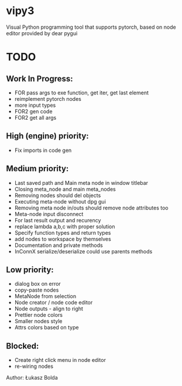 # vipy3
Visual Python programming tool that supports pytorch, based on node editor provided by dear pygui

TODO
====
Work In Progress:
-----------------
* FOR pass args to exe function, get iter, get last element
* reimplement pytorch nodes
* more input types
* FOR2 gen code
* FOR2 get all args

High (engine) priority:
-----------------------
* Fix imports in code gen

Medium priority:
----------------
* Last saved path and Main meta node in window titlebar
* Closing meta_node and main meta_nodes
* Removing nodes should del objects
* Executing meta-node without dpg gui
* Removing meta node in/outs should remove node attributes too
* Meta-node input disconnect
* For last result output and recurency
* replace lambda a,b,c with proper solution
* Specify function types and return types
* add nodes to workspace by themselves
* Documentation and private methods
* InConnX serialize/deserialize could use parents methods

Low priority:
-------------
* dialog box on error
* copy-paste nodes
* MetaNode from selection
* Node creator / node code editor
* Node outputs - align to right
* Prettier node colors
* Smaller nodes style
* Attrs colors based on type

Blocked:
--------
* Create right click menu in node editor
* re-wiring nodes

Author: Łukasz Bolda